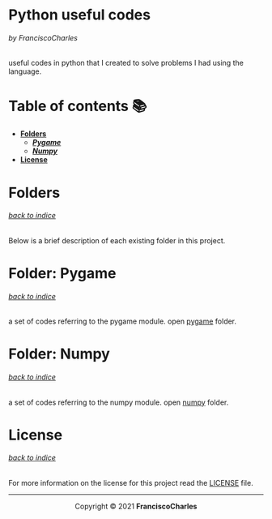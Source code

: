 <p align="center">
  <h1>Python useful codes</h1>
  <h6>by <i>FranciscoCharles</i></h6>
</p>

useful codes in python that I created to solve problems I had using the language.

# <a name=index>Table of contents 📚</a>

- [**Folders**](#folders)
  + [_**Pygame**_](#pygame)
  + [_**Numpy**_](#numpy)
- [**License**](#license)

# **<a name=folder>Folders</a>** <h6>[back to indice](#index)</h6>
Below is a brief description of each existing folder in this project.

# **<a name=pygame>Folder: Pygame</a>**  <h6>[back to indice](#index)</h6>
a set of codes referring to the pygame module. open <a href="./pygame" title="go to pygame folder">pygame</a> folder.

# **<a name=numpy>Folder: Numpy</a>**  <h6>[back to indice](#index)</h6>
a set of codes referring to the numpy module. open <a href="./numpy" title="go to numpy folder">numpy</a> folder.

# **<a name=license>License</a>**  <h6>[back to indice](#index)</h6>

For more information on the license for this project read the <a target="_blank" href="./LICENSE" title="go to license file">LICENSE</a> file.

---

<p align="center">
    Copyright © 2021 <b>FranciscoCharles</b>
</p>